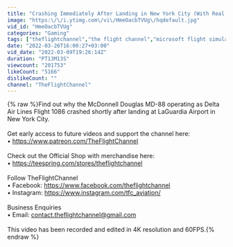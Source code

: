 ```yaml
---
title: "Crashing Immediately After Landing in New York City (With Real Audio)"
image: "https:\/\/i.ytimg.com\/vi\/HmeOacbTVUg\/hqdefault.jpg"
vid_id: "HmeOacbTVUg"
categories: "Gaming"
tags: ["theflightchannel","the flight channel","microsoft flight simulator"]
date: "2022-03-26T16:00:27+03:00"
vid_date: "2022-03-09T19:26:14Z"
duration: "PT13M13S"
viewcount: "201753"
likeCount: "5166"
dislikeCount: ""
channel: "TheFlightChannel"
---
```

{% raw %}Find out why the McDonnell Douglas MD-88 operating as Delta Air Lines Flight 1086 crashed shortly after landing at LaGuardia Airport in New York City.<br /><br />Get early access to future videos and support the channel here:<br />• <a rel="nofollow" target="blank" href="https://www.patreon.com/TheFlightChannel">https://www.patreon.com/TheFlightChannel</a><br /><br />Check out the Official Shop with merchandise here:<br />• <a rel="nofollow" target="blank" href="https://teespring.com/stores/theflightchannel">https://teespring.com/stores/theflightchannel</a><br /><br />Follow TheFlightChannel<br />• Facebook: <a rel="nofollow" target="blank" href="https://www.facebook.com/theflightchannel">https://www.facebook.com/theflightchannel</a><br />• Instagram: <a rel="nofollow" target="blank" href="https://www.instagram.com/tfc_aviation/">https://www.instagram.com/tfc_aviation/</a><br /><br />Business Enquiries<br />• Email: contact.theflightchannel@gmail.com<br /><br />This video has been recorded and edited in 4K resolution and 60FPS.{% endraw %}
